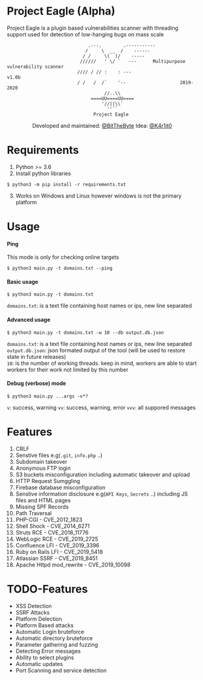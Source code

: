 # Project Eagle (Alpha)
Project Eagle is a plugin based vulnerabilities scanner with threading support used for detection of low-hanging bugs on mass scale 
```
                              .---.        .-----------
                             /     \  __  /    ------
                            / /     \(  )/    -----
                           //////   ' \/ `   ---      Multipurpose vulnerability scanner
                          //// / // :    : ---                    v1.0b
                          / /   /  /`    '--                    2019-2020
                                    //..\\           
                               ====UU====UU====       
                                   '//||\\`           
                                     ''``
                                Project Eagle

```

<p align="center">
    Developed and maintained: <a href="https://twitter.com/BitTheByte">@BitTheByte</a>
    Idea: <a href="https://twitter.com/K4r1it0">@K4r1it0</a>
</p>

# Requirements
1) Python >= 3.6
2) Install python libraries 
```
$ python3 -m pip install -r requirements.txt
```
3) Works on Windows and Linux however windows is not the primary platform

# Usage 
#### Ping
This mode is only for checking online targets
```
$ python3 main.py -t domains.txt --ping
```
#### Basic usage
```
$ python3 main.py -t domains.txt
```
`domains.txt`: is a text file containing host names or ips, new line separated 
  
  
#### Advanced usage 
```
$ python3 main.py -t domains.txt -w 10 --db output.db.json
```
`domains.txt`: is a text file containing host names or ips, new line separated  
`output.db.json`: json formated output of the tool (will be used to restore state in future releases)  
`10`: is the number of working threads. keep in mind, workers are able to start workers for their work not limited by this number

#### Debug (verbose) mode
```
$ python3 main.py ...args -v*?
```
`v`: success, warning
`vv`:  success, warning, error
`vvv`: all suppored messages

# Features
1) CRLF
2) Senstive files e.g(`.git`, `info.php` ..)
3) Subdomain takeover 
4) Anonymous FTP login
5) S3 buckets misconfiguration including automatic takeover and upload
6) HTTP Request Sumggling
7) Firebase database misconfiguration
8) Senstive information disclosure e.g(`API Keys`, `Secrets` ..) including JS files and HTML pages
9) Missing SPF Records 
10) Path Traversal
11) PHP-CGI - CVE_2012_1823
12) Shell Shock - CVE_2014_6271
13) Struts RCE - CVE_2018_11776
14) WebLogic RCE - CVE_2019_2725
15) Confluence LFI - CVE_2019_3396
16) Ruby on Rails LFI - CVE_2019_5418
17) Atlassian SSRF - CVE_2019_8451
18) Apache Httpd mod_rewrite - CVE_2019_10098

# TODO-Features
- XSS Detection
- SSRF Attacks 
- Platform Delection 
- Platform Based attacks 
- Automatic Login bruteforce
- Automatic directory bruteforce
- Parameter gathering and fuzzing
- Detecting Error messages
- Ability to select plugins 
- Automatic updates
- Port Scanning and service detection
